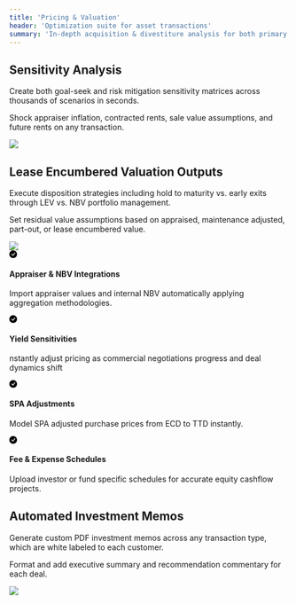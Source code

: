 ```yaml
---
title: 'Pricing & Valuation'
header: 'Optimization suite for asset transactions'
summary: 'In-depth acquisition & divestiture analysis for both primary and secondary market deals'
---
```


<!-- Start marketing section -->
<article class="px-5 py-5 mb-5">
  <div class="container">
    <div class="row gx-lg-5">
      <div class="col-md-5">
        <h2 class="fw-bold mb-5">Sensitivity Analysis</h2>
        <p>Create both goal-seek and risk mitigation sensitivity matrices across thousands of scenarios in seconds.</p>
        <p>Shock appraiser inflation, contracted rents, sale value assumptions, and future rents on any transaction.</p>
      </div>
      <div class="col-md-7">
        <img class="card image__feature" src="/images/products/pricing-and-valuation/sensitivity-analysis.png" />
      </div>
    </div>
  </div>
</article>

<article class="px-5 py-5">
  <div class="container">
    <div class="row gx-lg-5">
      <div class="col-md-5">
        <h2 class="fw-bold mb-5">Lease Encumbered Valuation Outputs</h2>
        <p>Execute disposition strategies including hold to maturity vs. early exits through LEV vs. NBV portfolio management.</p>
        <p>Set residual value assumptions based on appraised, maintenance adjusted, part-out, or lease encumbered value.</p>
      </div>
      <div class="col-md-7">
        <img class="card image__feature" src="/images/products/pricing-and-valuation/lease-encumbered-value.png" />
      </div>
    </div>
  </div>
</article>

<article class="px-5 py-5 mb-5">
<div class="container">
<!-- <h2 class="h1">In addition...</h2> -->
<div class="row g-4 py-5 row-cols-1 row-cols-lg-4">
      <div class="feature col">
        <div class="feature-icon">
          <svg class="icon__check--success" xmlns="http://www.w3.org/2000/svg" width="1em" height="1em" fill="inherit" viewBox="0 0 16 16">
  <path d="M16 8A8 8 0 1 1 0 8a8 8 0 0 1 16 0zm-3.97-3.03a.75.75 0 0 0-1.08.022L7.477 9.417 5.384 7.323a.75.75 0 0 0-1.06 1.06L6.97 11.03a.75.75 0 0 0 1.079-.02l3.992-4.99a.75.75 0 0 0-.01-1.05z"></path>
</svg>
        </div>
        <h4>Appraiser & NBV Integrations</h4>
        <p>Import appraiser values and internal NBV automatically applying aggregation methodologies.</p>
      </div>
      <div class="feature col">
        <div class="feature-icon">
          <svg class="icon__check--success" xmlns="http://www.w3.org/2000/svg" width="1em" height="1em" fill="inherit" viewBox="0 0 16 16">
  <path d="M16 8A8 8 0 1 1 0 8a8 8 0 0 1 16 0zm-3.97-3.03a.75.75 0 0 0-1.08.022L7.477 9.417 5.384 7.323a.75.75 0 0 0-1.06 1.06L6.97 11.03a.75.75 0 0 0 1.079-.02l3.992-4.99a.75.75 0 0 0-.01-1.05z"></path>
</svg>
        </div>
        <h4>Yield Sensitivities </h4>
        <p>nstantly adjust pricing as commercial negotiations progress and deal dynamics shift</p>
      </div>
      <div class="feature col">
        <div class="feature-icon">
          <svg class="icon__check--success" xmlns="http://www.w3.org/2000/svg" width="1em" height="1em" fill="inherit" viewBox="0 0 16 16">
  <path d="M16 8A8 8 0 1 1 0 8a8 8 0 0 1 16 0zm-3.97-3.03a.75.75 0 0 0-1.08.022L7.477 9.417 5.384 7.323a.75.75 0 0 0-1.06 1.06L6.97 11.03a.75.75 0 0 0 1.079-.02l3.992-4.99a.75.75 0 0 0-.01-1.05z"></path>
</svg>
        </div>
        <h4>SPA Adjustments</h4>
        <p>Model SPA adjusted purchase prices from ECD to TTD instantly.</p>
      </div>
      <div class="feature col">
        <div class="feature-icon">
          <svg class="icon__check--success" xmlns="http://www.w3.org/2000/svg" width="1em" height="1em" fill="inherit" viewBox="0 0 16 16">
  <path d="M16 8A8 8 0 1 1 0 8a8 8 0 0 1 16 0zm-3.97-3.03a.75.75 0 0 0-1.08.022L7.477 9.417 5.384 7.323a.75.75 0 0 0-1.06 1.06L6.97 11.03a.75.75 0 0 0 1.079-.02l3.992-4.99a.75.75 0 0 0-.01-1.05z"></path>
</svg>
        </div>
        <h4>Fee & Expense Schedules </h4>
        <p>Upload investor or fund specific schedules for accurate equity cashflow projects.</p>
      </div>
    </div>
</div>
</article>

<article class="px-5 py-5">
  <div class="container">
    <div class="row gx-lg-5">
      <div class="col-md-5">
        <h2 class="fw-bold mb-5">Automated Investment Memos</h2>
        <p>Generate custom PDF investment memos across any transaction type, which are white labeled to each customer.</p>
        <p>Format and add executive summary and recommendation commentary for each deal.</p>
      </div>
      <div class="col-md-7">
        <img class="card image__feature" src="/images/products/pricing-and-valuation/investment-memo.png" />
      </div>
    </div>
  </div>
</article>




